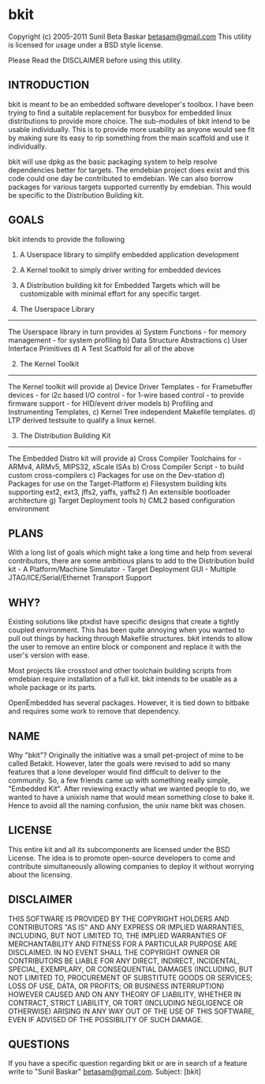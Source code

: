 bkit
====

Copyright (c) 2005-2011 Sunil Beta Baskar <betasam@gmail.com>
This utility is licensed for usage under a BSD style license.

Please Read the DISCLAIMER before using this utility.


INTRODUCTION
------------
bkit is meant to be an embedded software developer's toolbox. I
have been trying to find a suitable replacement for busybox for
embedded linux distributions to provide more choice. The sub-modules
of bkit intend to be usable individually. This is to provide more
usability as anyone would see fit by making sure its easy to rip
something from the main scaffold and use it individually.

bkit will use dpkg as the basic packaging system to help resolve
dependencies better for targets. The emdebian project does exist and
this code could one day be contributed to emdebian. We can also borrow
packages for various targets supported currently by emdebian. This
would be specific to the Distribution Building kit.


GOALS
-----
bkit intends to provide the following
1. A Userspace library to simplify embedded application development
2. A Kernel toolkit to simply driver writing for embedded devices
3. A Distribution building kit for Embedded Targets which will be
customizable with minimal effort for any specific target.

1. The Userspace Library
------------------------
The Userspace library in turn provides
    a) System Functions
       - for memory management
       - for system profiling
    b) Data Structure Abstractions
    c) User Interface Primitives
    d) A Test Scaffold for all of the above

2. The Kernel Toolkit
---------------------
The Kernel toolkit will provide
    a) Device Driver Templates
       - for Framebuffer devices
       - for i2c based I/O control
       - for 1-wire based control
       - to provide firmware support
       - for HID/event driver models
    b) Profiling and Instrumenting Templates,
    c) Kernel Tree independent Makefile templates.
    d) LTP derived testsuite to qualify a linux kernel.

3. The Distribution Building Kit
--------------------------------
The Embedded Distro kit will provide
    a) Cross Compiler Toolchains for
       - ARMv4, ARMv5, MIPS32, xScale ISAs
    b) Cross Compiler Script 
       - to build custom cross-compilers
    c) Packages for use on the Dev-station
    d) Packages for use on the Target-Platform
    e) Filesystem building kits supporting
       ext2, ext3, jffs2, yaffs, yaffs2
    f) An extensible bootloader architecture
    g) Target Deployment tools
    h) CML2 based configuration environment



PLANS
-----
With a long list of goals which might take a long time and help from
several contributors, there are some ambitious plans to add to the
Distribution build kit
	     - A Platform/Machine Simulator
	     - Target Deployment GUI
	     - Multiple JTAG/ICE/Serial/Ethernet Transport Support


WHY?
----
Existing solutions like ptxdist have specific designs that create a
tightly coupled environment. This has been quite annoying when you
wanted to pull out things by hacking through Makefile
structures. bkit intends to allow the user to remove an entire
block or component and replace it with the user's version with ease.

Most projects like crosstool and other toolchain building scripts from
emdebian require installation of a full kit. bkit intends to be
usable as a whole package or its parts.

OpenEmbedded has several packages. However, it is tied down to bitbake
and requires some work to remove that dependency.


NAME
----
Why "bkit"? Originally the initiative was a small pet-project of mine
to be called Betakit. However, later the goals were revised to add so
many features that a lone developer would find difficult to deliver to
the community. So, a few friends came up with something really simple,
"Embedded Kit". After reviewing exactly what we wanted people to do,
we wanted to have a unixish name that would mean something close to
bake it. Hence to avoid all the naming confusion, the unix name bkit
was chosen.

LICENSE
-------
This entire kit and all its subcomponents are licensed under the BSD
License. The idea is to promote open-source developers to come and
contribute simultaneously allowing companies to deploy it without
worrying about the licensing.

DISCLAIMER
----------
THIS SOFTWARE IS PROVIDED BY THE COPYRIGHT HOLDERS AND CONTRIBUTORS
"AS IS" AND ANY EXPRESS OR IMPLIED WARRANTIES, INCLUDING, BUT NOT
LIMITED TO, THE IMPLIED WARRANTIES OF MERCHANTABILITY AND FITNESS FOR
A PARTICULAR PURPOSE ARE DISCLAIMED. IN NO EVENT SHALL THE COPYRIGHT
OWNER OR CONTRIBUTORS BE LIABLE FOR ANY DIRECT, INDIRECT, INCIDENTAL,
SPECIAL, EXEMPLARY, OR CONSEQUENTIAL DAMAGES (INCLUDING, BUT NOT
LIMITED TO, PROCUREMENT OF SUBSTITUTE GOODS OR SERVICES; LOSS OF USE,
DATA, OR PROFITS; OR BUSINESS INTERRUPTION) HOWEVER CAUSED AND ON ANY
THEORY OF LIABILITY, WHETHER IN CONTRACT, STRICT LIABILITY, OR TORT
(INCLUDING NEGLIGENCE OR OTHERWISE) ARISING IN ANY WAY OUT OF THE USE
OF THIS SOFTWARE, EVEN IF ADVISED OF THE POSSIBILITY OF SUCH DAMAGE.

QUESTIONS
---------
If you have a specific question regarding bkit or are in search of
a feature write to "Sunil Baskar" <betasam@gmail.com>.
Subject: [bkit] <descriptive-subject>
